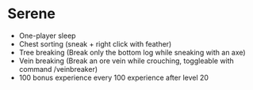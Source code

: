 # Serene

* One-player sleep
* Chest sorting (sneak + right click with feather)
* Tree breaking (Break only the bottom log while sneaking with an axe)
* Vein breaking (Break an ore vein while crouching, toggleable with command /veinbreaker)
* 100 bonus experience every 100 experience after level 20
